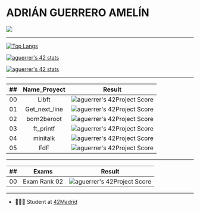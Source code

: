 # ADRIÁN GUERRERO AMELÍN

<a href="https://www.linkedin.com/in/adrian-guerrero-amelin/">
    <img src="https://img.shields.io/badge/LinkedIn-0077B5?style=for-the-badge&logo=linkedin&logoColor=white"/> 
    
---
  [![Top Langs](https://github-readme-stats.vercel.app/api/top-langs/?username=adrihamel&layout=compact&theme=nord&langs_count=10&hide=php)](https://github.com/anuraghazra/github-readme-stats)
  
  
  [![aguerrer's 42 stats](https://badge42.herokuapp.com/api/stats/aguerrer?cursus=C%20Piscine)](https://github.com/JaeSeoKim/badge42)

  [![aguerrer's 42 stats](https://badge42.herokuapp.com/api/stats/aguerrer?privacyEmail=true)](https://github.com/JaeSeoKim/badge42)

---
    
|  ##  |			Name_Proyect				| Result |
|:----:|:----------------:|:------:|
|  00  |Libft			  | ![aguerrer's 42Project Score](https://badge42.herokuapp.com/api/project/aguerrer/Libft)        |  
|  01  |Get_next_line     | ![aguerrer's 42Project Score](https://badge42.herokuapp.com/api/project/aguerrer/get_next_line)|
|  02  |born2beroot	      | ![aguerrer's 42Project Score](https://badge42.herokuapp.com/api/project/aguerrer/Born2beroot)  |
|  03  |ft_printf         | ![aguerrer's 42Project Score](https://badge42.herokuapp.com/api/project/aguerrer/ft_printf)    |
|  04  |minitalk          | ![aguerrer's 42Project Score](https://badge42.herokuapp.com/api/project/aguerrer/minitalk)     |
|  05  |FdF               | ![aguerrer's 42Project Score](https://badge42.herokuapp.com/api/project/aguerrer/FdF)          |

---
    
|  ##  |			Exams				| Result |
|:----:|:----------------:|:------:|
|  00  |Exam Rank 02      | ![aguerrer's 42Project Score](https://badge42.herokuapp.com/api/project/aguerrer/ft_printf)    |  


---
    
  
  * 👨🏼‍🎓 Student at [42Madrid](https://42madrid.com/)
